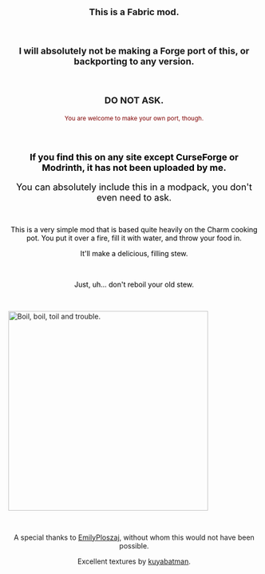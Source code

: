 <h2 style="text-align: center;"><span style="font-size: 18px;">This is a Fabric mod.
  <p>&nbsp;</p>
I will absolutely not be making a Forge port of this, or backporting to any version.
  <p>&nbsp;</p>
DO NOT ASK.</span></h2>
<p style="text-align: center;"><span style="color: #800000; font-size: 12px;">You are welcome to make your own port, though.</span></p>
<p>&nbsp;</p>
<h2 style="text-align: center;"><span style="color: #000000; font-size: 18px;">If you find this on any site except CurseForge or Modrinth, it has not been uploaded by me.</span></h2>
<p style="text-align: center;"><span style="color: #000000; font-size: 18px;">You can absolutely include this in a modpack, you don't even need to ask.</span></p>
<p>&nbsp;</p>
<p style="text-align: center;"><span style="color: #000000; font-size: 14px;">This is a very simple mod that is based quite heavily on the Charm cooking pot. You put it over a fire, fill it with water, and throw your food in.</span></p>
<p style="text-align: center;"><span style="color: #000000; font-size: 14px;">It'll make a delicious, filling stew.</span></p>
<p>&nbsp;</p>
<p style="text-align: center;"><span style="color: #000000; font-size: 14px;">Just, uh... don't reboil your old stew.</span></p>
<p>&nbsp;</p>
<p><img src="https://i.imgur.com/UkyRlsS.gif" alt="Boil, boil, toil and trouble." width="400" height="400" /></p>
</div>
<p>&nbsp;</p>
<p style="text-align: center;">A special thanks to <a href="https://www.curseforge.com/members/emilyploszaj/projects" target="_blank" rel="noopener noreferrer">EmilyPloszaj</a>, without whom this would not have been possible.</p>
<p style="text-align: center;">Excellent textures by <a href="https://www.curseforge.com/members/kuyabatman/projects" target="_blank" rel="noopener noreferrer">kuyabatman</a>.</p>
